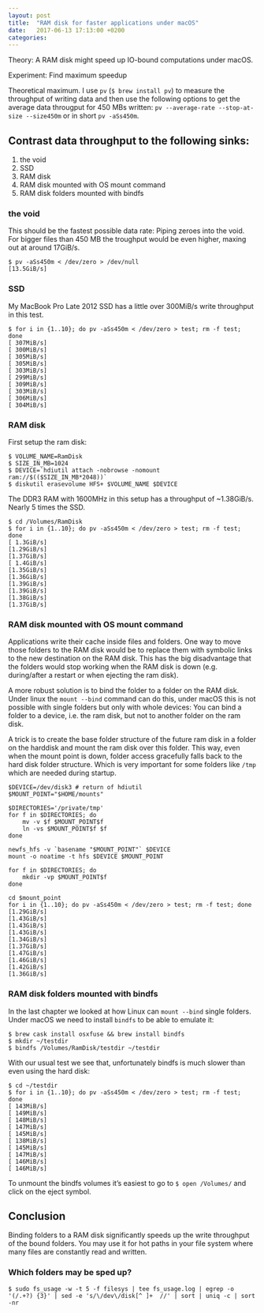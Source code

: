 ```yaml
---
layout: post
title:  "RAM disk for faster applications under macOS"
date:   2017-06-13 17:13:00 +0200
categories:
---
```


Theory:
A RAM disk might speed up IO-bound computations under macOS.

Experiment:
Find maximum speedup

Theoretical maximum. I use `pv` (`$ brew install pv`) to measure the throughput of writing data and then use the following options to get the average data througput for 450 MBs written: `pv --average-rate --stop-at-size --size450m` or in short `pv -aSs450m`.

## Contrast data throughput to the following sinks:

1. the void
2. SSD
3. RAM disk
4. RAM disk mounted with OS mount command
5. RAM disk folders mounted with bindfs

### the void

This should be the fastest possible data rate: Piping zeroes into the void. For bigger files than 450 MB the troughput would be even higher, maxing out at around 17GiB/s.

```shell
$ pv -aSs450m < /dev/zero > /dev/null
[13.5GiB/s]
```

### SSD

My MacBook Pro Late 2012 SSD has a little over 300MiB/s write throughput in this test.

```shell
$ for i in {1..10}; do pv -aSs450m < /dev/zero > test; rm -f test; done
[ 307MiB/s]
[ 300MiB/s]
[ 305MiB/s]
[ 305MiB/s]
[ 303MiB/s]
[ 299MiB/s]
[ 309MiB/s]
[ 303MiB/s]
[ 306MiB/s]
[ 304MiB/s]
```

### RAM disk

First setup the ram disk:

```shell
$ VOLUME_NAME=RamDisk
$ SIZE_IN_MB=1024
$ DEVICE=`hdiutil attach -nobrowse -nomount ram://$(($SIZE_IN_MB*2048))`
$ diskutil erasevolume HFS+ $VOLUME_NAME $DEVICE
```

The DDR3 RAM with 1600MHz in this setup has a throughput of ~1.38GiB/s. Nearly 5 times the SSD.

```shell
$ cd /Volumes/RamDisk
$ for i in {1..10}; do pv -aSs450m < /dev/zero > test; rm -f test; done
[ 1.3GiB/s]
[1.29GiB/s]
[1.37GiB/s]
[ 1.4GiB/s]
[1.35GiB/s]
[1.36GiB/s]
[1.39GiB/s]
[1.39GiB/s]
[1.38GiB/s]
[1.37GiB/s]
```

### RAM disk mounted with OS mount command

Applications write their cache inside files and folders. One way to move those folders to the RAM disk would be to replace them with symbolic links to the new destination on the RAM disk. This has the big disadvantage that the folders would stop working when the RAM disk is down (e.g. during/after a restart or when ejecting the ram disk).

A more robust solution is to bind the folder to a folder on the RAM disk. Under linux the `mount --bind` command can do this, under macOS this is not possible with single folders but only with whole devices: You can bind a folder to a device, i.e. the ram disk, but not to another folder on the ram disk.

A trick is to create the base folder structure of the future ram disk in a folder on the harddisk and mount the ram disk over this folder. This way, even when the mount point is down, folder access gracefully falls back to the hard disk folder structure. Which is very important for some folders like `/tmp` which are needed during startup.

```shell
$DEVICE=/dev/disk3 # return of hdiutil
$MOUNT_POINT="$HOME/mounts"

$DIRECTORIES='/private/tmp'
for f in $DIRECTORIES; do
	mv -v $f $MOUNT_POINT$f
	ln -vs $MOUNT_POINT$f $f
done

newfs_hfs -v `basename "$MOUNT_POINT"` $DEVICE
mount -o noatime -t hfs $DEVICE $MOUNT_POINT

for f in $DIRECTORIES; do
	mkdir -vp $MOUNT_POINT$f
done
```

```shell
cd $mount_point
for i in {1..10}; do pv -aSs450m < /dev/zero > test; rm -f test; done
[1.29GiB/s]
[1.43GiB/s]
[1.43GiB/s]
[1.43GiB/s]
[1.34GiB/s]
[1.37GiB/s]
[1.47GiB/s]
[1.46GiB/s]
[1.42GiB/s]
[1.36GiB/s]
```

### RAM disk folders mounted with bindfs

In the last chapter we looked at how Linux can `mount --bind` single folders. Under macOS we need to install `bindfs` to be able to emulate it:

```shell
$ brew cask install osxfuse && brew install bindfs
$ mkdir ~/testdir
$ bindfs /Volumes/RamDisk/testdir ~/testdir
```

With our usual test we see that, unfortunately bindfs is much slower than even using the hard disk:

```shell
$ cd ~/testdir
$ for i in {1..10}; do pv -aSs450m < /dev/zero > test; rm -f test; done
[ 143MiB/s]
[ 149MiB/s]
[ 148MiB/s]
[ 147MiB/s]
[ 145MiB/s]
[ 138MiB/s]
[ 145MiB/s]
[ 147MiB/s]
[ 146MiB/s]
[ 146MiB/s]
```

To unmount the bindfs volumes it’s easiest to go to `$ open /Volumes/` and click on the eject symbol.

## Conclusion

Binding folders to a RAM disk significantly speeds up the write throughput of the bound folders. You may use it for hot paths in your file system where many files are constantly read and written.

### Which folders may be sped up?

```shell
$ sudo fs_usage -w -t 5 -f filesys | tee fs_usage.log | egrep -o '(/.+?) {3}' | sed -e 's/\/dev\/disk[^ ]+  //' | sort | uniq -c | sort -nr
```
